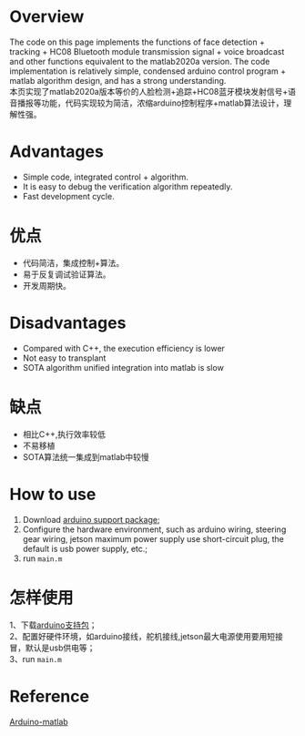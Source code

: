 # Overview
The code on this page implements the functions of face detection + tracking + HC08 Bluetooth module transmission signal + voice broadcast and other functions equivalent to the matlab2020a version. The code implementation is relatively simple, condensed arduino control program + matlab algorithm design, and has a strong understanding.<br>
本页实现了matlab2020a版本等价的人脸检测+追踪+HC08蓝牙模块发射信号+语音播报等功能，代码实现较为简洁，浓缩arduino控制程序+matlab算法设计，理解性强。<br>

# Advantages
- Simple code, integrated control + algorithm.
- It is easy to debug the verification algorithm repeatedly.
- Fast development cycle.

# 优点
- 代码简洁，集成控制+算法。
- 易于反复调试验证算法。
- 开发周期快。

# Disadvantages
- Compared with C++, the execution efficiency is lower
- Not easy to transplant
- SOTA algorithm unified integration into matlab is slow

# 缺点
- 相比C++,执行效率较低
- 不易移植
- SOTA算法统一集成到matlab中较慢

# How to use
1. Download [arduino support package](https://ww2.mathworks.cn/matlabcentral/fileexchange/47522-matlab-support-package-for-arduino-hardware?s_tid=srchtitle );<br>
2. Configure the hardware environment, such as arduino wiring, steering gear wiring, jetson maximum power supply use short-circuit plug, the default is usb power supply, etc.;<br>
3. run `main.m` <br>

# 怎样使用
1、下载[arduino支持包](https://ww2.mathworks.cn/matlabcentral/fileexchange/47522-matlab-support-package-for-arduino-hardware?s_tid=srchtitle )；<br>
2、配置好硬件环境，如arduino接线，舵机接线,jetson最大电源使用要用短接冒，默认是usb供电等；<br>
3、run `main.m` <br>


# Reference
[Arduino-matlab](https://www.mathworks.com/hardware-support/arduino-matlab.html )
